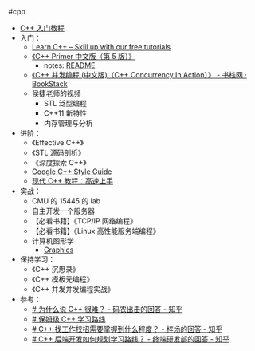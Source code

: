 #cpp

- [C++ 入门教程](C++入门教程.md)
- 入门：
	- [Learn C++ – Skill up with our free tutorials](https://www.learncpp.com/)
	- [《C++ Primer 中文版（第 5 版）》](C++%20Primer%20中文版（第%205%20版）.pdf)
		- notes: [README](C++/C++Primer5th/README.md)
	- [《C++ 并发编程 (中文版)（C++ Concurrency In Action）》 - 书栈网 · BookStack](https://www.bookstack.cn/read/Cpp_Concurrency_In_Action/README.md)
	- 侯捷老师的视频
		- STL 泛型编程
		- C++11 新特性
		- 内存管理与分析
- 进阶：
	- 《Effective C++》
	- 《STL 源码剖析》
	- 《深度探索 C++》
	- [Google C++ Style Guide](https://google.github.io/styleguide/cppguide.html)
	- [现代 C++ 教程：高速上手](https://changkun.de/modern-cpp/)
- 实战：
	- CMU 的 15445 的 lab
	- 自主开发一个服务器
	- 【必看书籍】《TCP/IP 网络编程》
	- 【必看书籍】《Linux 高性能服务端编程》
	- 计算机图形学
		- [Graphics](Graphics.md)
- 保持学习：
	- 《C++ 沉思录》
	- 《C++ 模板元编程》
	- 《C++ 并发并发编程实战》
- 参考：
	- [# 为什么说 C++ 很难？ - 码农出击的回答 - 知乎](https://www.zhihu.com/question/357354437/answer/2617331811)
	- [# 保姆级 C++ 学习路线](https://mp.weixin.qq.com/s/QCtQoIOg6_f1GX9rT8jG4Q)
	- [# C++ 找工作校招需要掌握到什么程度？ - 梓炀的回答 - 知乎](https://www.zhihu.com/question/585465188/answer/2928891679)
	- [# C++ 后端开发如何规划学习路线？ - 终端研发部的回答 - 知乎](https://www.zhihu.com/question/452409630/answer/3167010580)

